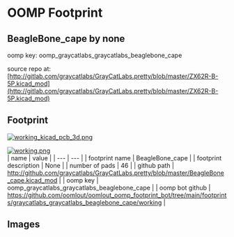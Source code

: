 # OOMP Footprint  
## BeagleBone_cape  by none  
  
oomp key: oomp_graycatlabs_graycatlabs_beaglebone_cape  
  
source repo at: [http://gitlab.com/graycatlabs/GrayCatLabs.pretty/blob/master/ZX62R-B-5P.kicad_mod](http://gitlab.com/graycatlabs/GrayCatLabs.pretty/blob/master/ZX62R-B-5P.kicad_mod)  
## Footprint  
  
[![working_kicad_pcb_3d.png](working_kicad_pcb_3d_600.png)](working_kicad_pcb_3d.png)  
  
[![working.png](working_600.png)](working.png)  
| name | value | 
| --- | --- | 
| footprint name | BeagleBone_cape | 
| footprint description | None | 
| number of pads | 46 | 
| github path | http://github.com/graycatlabs/GrayCatLabs.pretty/blob/master/BeagleBone_cape.kicad_mod | 
| oomp key | oomp_graycatlabs_graycatlabs_beaglebone_cape | 
| oomp bot github | https://github.com/oomlout/oomlout_oomp_footprint_bot/tree/main/footprints/graycatlabs_graycatlabs_beaglebone_cape/working | 
## Images  
